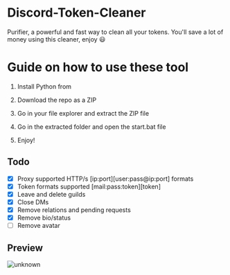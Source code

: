 # Discord-Token-Cleaner     
Purifier, a powerful and fast way to clean all your tokens. You'll save a lot of money using this cleaner, enjoy ‎😃  
# Guide on how to use these tool    
  
1. Install Python from   
      
2. Download the repo as a ZIP    
  
3. Go in your file explorer and extract the ZIP file
     
4. Go in the extracted folder and open the start.bat file 
 
5. Enjoy!  
## Todo 
- [x] Proxy supported HTTP/s [ip:port][user:pass@ip:port] formats      
- [x] Token formats supported [mail:pass:token][token]    
- [x] Leave and delete guilds        
- [x] Close DMs 
- [x] Remove relations and pending requests    
- [x] Remove bio/status   
- [ ] Remove avatar  
## Preview   
![unknown](https://user-images.githubusercontent.com/93849730/181318654-350552ad-c330-4b3a-980b-e10b1d59a0e5.png)   